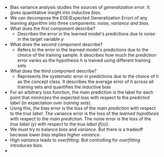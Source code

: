 - Bias variance analysis studies the sources of *generalization error*. It gives quantitative insight into  *inductive bias*.
- We can decompose the EGE(Expected Generalization Error) of any learning algorithm into three components: *noise, variance and bias*.
- What does the first component describe?
	- Describes the error in the learned model's predictions due to noise in the target variable $y$
- What does the second component describe?
	- Refers to the error in the learned model's predictions due to the choice of the training sample. It describes how much the prediction error varies as the hypothesis $h$ is trained using different training sets
- What does the third component describe?
	- Represents the systematic error in predictions due to the choice of $h$ as the concept class. It describes the average error of $h$ across all training sets and quantifies the inductive bias
- For an arbitrary loss function, the main prediction is the label for each point that *minimizes* the expected loss with respect to the *predicted label* (in expectation over *training sets*).
- Using this, the bias error is the loss of the *main prediction* with respect to the *true label*. The variance error is the loss of the *learned hypothesis* with respect to the *main prediction*. The noise error is the loss of the *true label (y)* with respect to the *true label (f(x))*.
- We must try to balance *bias* and *variance*. But there is a tradeoff because *lower bias* implies *higher variance*.
- High *variance* leads to *overfitting*. But controlling for *overfitting* introduces *bias*.
- 